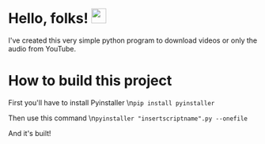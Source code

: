# Hello, folks! <img src="https://raw.githubusercontent.com/MartinHeinz/MartinHeinz/master/wave.gif" width="30px">
I've created this very simple python program to download videos or only the audio from YouTube.

# How to build this project
First you'll have to install Pyinstaller
\n`pip install pyinstaller`

Then use this command
\n`pyinstaller "insertscriptname".py --onefile`

And it's built!
